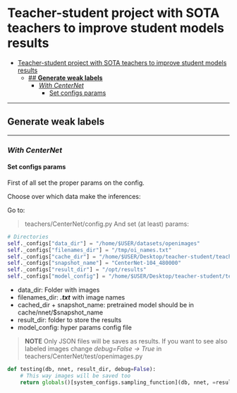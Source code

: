 # Teacher-student project with SOTA teachers to improve student models results



- [Teacher-student project with SOTA teachers to improve student models results](#teacher-student-project-with-sota-teachers-to-improve-student-models-results)
  - [## **Generate weak labels**](#h2-id%22generate-weak-labels-619%22generate-weak-labelsh2)
    - [*With CenterNet*](#with-centernet)
      - [Set configs params](#set-configs-params)


---
## **Generate weak labels**
---

### *With CenterNet*

#### Set configs params

First of all set the proper params on the config.

Choose over which data make the inferences:

Go to:
> teachers/CenterNet/config.py
And set (at least) params:

```python
# Directories
self._configs["data_dir"] = "/home/$USER/datasets/openimages"
self._configs["filenames_dir"] = "/tmp/oi_names.txt"
self._configs["cache_dir"] = "/home/$USER/Desktop/teacher-student/teachers/CenterNet/cache"
self._configs["snapshot_name"] = "CenterNet-104_480000"
self._configs["result_dir"] = "/opt/results"
self._configs["model_config"] = "/home/$USER/Desktop/teacher-student/teachers/CenterNet/config/CenterNet104_teacher_student.json"
```

* data_dir: Folder with images
* filenames_dir: ***.txt*** with image names
* cached_dir + snapshot_name: pretrained model should be in cache/nnet/$snapshot_name
* result_dir: folder to store the results
* model_config: hyper params config file

> **NOTE** Only JSON files will be saves as results. If you want to see also labeled images change *debug=False -> True* in teachers/CenterNet/test/openimages.py
```python
def testing(db, nnet, result_dir, debug=False):
    # This way images will be saved too
    return globals()[system_configs.sampling_function](db, nnet, =result_dir, debug=True)
```